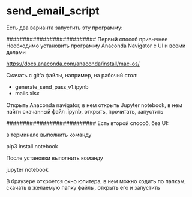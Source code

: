 # send_email_script

Есть два варианта запустить эту программу:

###########################
Первый способ привычнее
Необходимо установить программу Anaconda Navigator с UI и всеми делами 

https://docs.anaconda.com/anaconda/install/mac-os/

Скачать с git'a файлы, например, на рабочий стол:
- generate_send_pass_v1.ipynb
- mails.xlsx

Открыть Anaconda navigator, в нем открыть Jupyter notebook, в нем найти скачанный файл .ipynb, открыть, прочитать, запустить

###########################
Есть второй способ, без UI:

в терминале выполнить команду

pip3 install notebook

После установки выполнить команду

jupyter notebook

В браузере откроется окно юпитера, в нем можно ходить по папкам, скачать в желаемую папку файлы, открыть его и запустить


